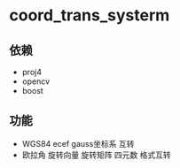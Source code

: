 # coord_trans_systerm
## 依赖
- proj4
- opencv
- boost
## 功能
- WGS84 ecef gauss坐标系 互转
- 欧拉角 旋转向量 旋转矩阵 四元数 格式互转
